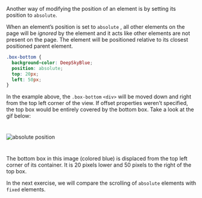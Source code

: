 Another way of modifying the position of an element is by setting its position to `absolute`.

When an element’s position is set to `absolute` , all other elements on the page will be *ignored* by the element and it acts like other elements are not present on the page. The element will be positioned relative to its closest positioned parent element.

```css
.box-bottom {
  background-color: DeepSkyBlue;
  position: absolute;
  top: 20px;
  left: 50px;
}
```

In the example above, the `.box-bottom` `<div>` will be moved down and right from the top left corner of the view. If offset properties weren’t specified, the top box would be entirely covered by the bottom box. Take a look at the gif below:

#

![absolute position](https://course-assets-workspace.s3.ap-south-1.amazonaws.com/css/absolute.gif)
#

The bottom box in this image (colored blue) is displaced from the top left corner of its container. It is 20 pixels lower and 50 pixels to the right of the top box.

In the next exercise, we will compare the scrolling of `absolute` elements with `fixed` elements.